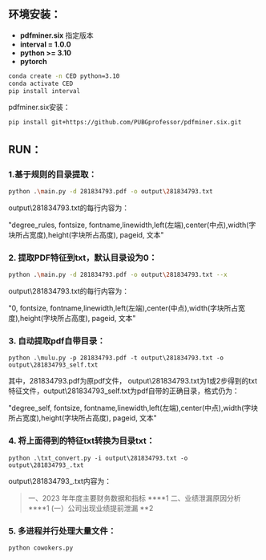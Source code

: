 

## 环境安装：

- **pdfminer.six** 指定版本
- **interval = 1.0.0**
- **python >= 3.10**
- **pytorch**

```bash
conda create -n CED python=3.10
conda activate CED
pip install interval
```

pdfminer.six安装：

```bash
pip install git+https://github.com/PUBGprofessor/pdfminer.six.git
```

## RUN：

### 1.基于规则的目录提取：

```bash
python .\main.py -d 281834793.pdf -o output\281834793.txt
```

output\281834793.txt的每行内容为：

"degree_rules, fontsize, fontname,linewidth,left(左端),center(中点),width(字块所占宽度),height(字块所占高度), pageid, 文本" 

### 2. 提取PDF特征到txt，默认目录设为0：

```bash
python .\main.py -d 281834793.pdf -o output\281834793.txt --x
```

output\281834793.txt的每行内容为：

"0, fontsize, fontname,linewidth,left(左端),center(中点),width(字块所占宽度),height(字块所占高度), pageid, 文本" 

### 3. 自动提取pdf自带目录：

```
python .\mulu.py -p 281834793.pdf -t output\281834793.txt -o output\281834793_self.txt
```

其中，281834793.pdf为原pdf文件， output\281834793.txt为1或2步得到的txt特征文件，output\281834793_self.txt为pdf自带的正确目录，格式仍为：

"degree_self, fontsize, fontname,linewidth,left(左端),center(中点),width(字块所占宽度),height(字块所占高度), pageid, 文本" 

### 4. 将上面得到的特征txt转换为目录txt：

```
python .\txt_convert.py -i output\281834793.txt -o output\281834793_.txt
```

output\281834793_.txt内容为：

> 一、2023 年年度主要财务数据和指标 **\**1
> 二、业绩泄漏原因分析 **\**1
> (一）公司出现业绩提前泄漏 **2

### 5. 多进程并行处理大量文件：

```bash
python cowokers.py
```

